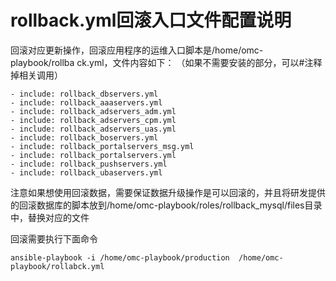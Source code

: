 # rollback.yml回滚入口文件配置说明

回滚对应更新操作，回滚应用程序的运维入口脚本是/home/omc-playbook/rollba
ck.yml，文件内容如下：
（如果不需要安装的部分，可以#注释掉相关调用）
```
- include: rollback_dbservers.yml
- include: rollback_aaaservers.yml
- include: rollback_adservers_adm.yml
- include: rollback_adservers_cpm.yml
- include: rollback_adservers_uas.yml
- include: rollback_boservers.yml
- include: rollback_portalservers_msg.yml
- include: rollback_portalservers.yml
- include: rollback_pushservers.yml
- include: rollback_ubaservers.yml
```

注意如果想使用回滚数据，需要保证数据升级操作是可以回滚的，并且将研发提供的回滚数据库的脚本放到/home/omc-playbook/roles/rollback_mysql/files目录中，替换对应的文件

回滚需要执行下面命令
```
ansible-playbook -i /home/omc-playbook/production  /home/omc-playbook/rollabck.yml
```